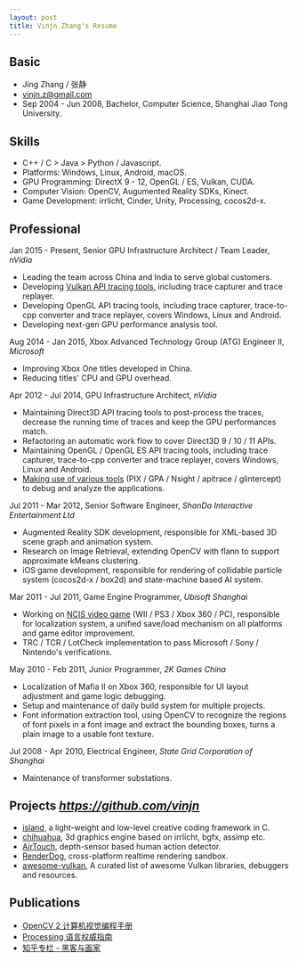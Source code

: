 ```yaml
---
layout: post
title: Vinjn Zhang's Resume
---
```


## Basic ##

*   Jing Zhang / 张静
*   vinjn.z@gmail.com
*   Sep 2004 - Jun 2008, Bachelor, Computer Science, Shanghai Jiao Tong University.   

## Skills ##

*   C++ / C > Java > Python / Javascript.
*   Platforms: Windows, Linux, Android, macOS.
*   GPU Programming: DirectX 9 - 12, OpenGL / ES, Vulkan, CUDA.
*   Computer Vision: OpenCV, Augumented Reality SDKs, Kinect.
*   Game Development: irrlicht, Cinder, Unity, Processing, cocos2d-x.

## Professional ##

Jan 2015 - Present, Senior GPU Infrastructure Architect / Team Leader, *nVidia*

*   Leading the team across China and India to serve global customers.
*   Developing [Vulkan API tracing tools](https://github.com/LunarG/VulkanTools), including trace capturer and trace replayer.
*   Developing OpenGL API tracing tools, including trace capturer, trace-to-cpp converter and trace replayer, covers Windows, Linux and Android.
*   Developing next-gen GPU performance analysis tool.

Aug 2014 - Jan 2015, Xbox Advanced Technology Group (ATG) Engineer II, *Microsoft*

*   Improving Xbox One titles developed in China.
*   Reducing titles' CPU and GPU overhead.

Apr 2012 - Jul 2014, GPU Infrastructure Architect, *nVidia*  

*   Maintaining Direct3D API tracing tools to post-process the traces, decrease the running time of traces and keep the GPU performances match.
*   Refactoring an automatic work flow to cover Direct3D 9 / 10 / 11 APIs.
*   Maintaining OpenGL / OpenGL ES API tracing tools, including trace capturer, trace-to-cpp converter and trace replayer, covers Windows, Linux and Android.
*   [Making use of various tools](https://github.com/vinjn/vinjn.github.io/blob/master/_posts/2013-07-07-graphics-debugging-tools-overview.md) (PIX / GPA / Nsight / apitrace / glintercept) to debug and analyze the applications.

Jul 2011 - Mar 2012, Senior Software Engineer, *ShanDa Interactive Entertainment Ltd*  

*   Augmented Reality SDK development, responsible for XML-based 3D scene graph and animation system.
*   Research on Image Retrieval, extending OpenCV with flann to support approximate kMeans clustering.
*   iOS game development, responsible for rendering of collidable particle system (cocos2d-x / box2d) and state-machine based AI system.

Mar 2011 - Jul 2011, Game Engine Programmer, *Ubisoft Shanghai*  

*   Working on [NCIS video game](http://www.mobygames.com/developer/sheet/view/by_genre/developerId,532850/) (WII / PS3 / Xbox 360 / PC), responsible for localization system, a unified save/load mechanism on all platforms and game editor improvement.
*   TRC / TCR / LotCheck implementation to pass Microsoft / Sony / Nintendo's verifications.

May 2010 - Feb 2011, Junior Programmer, *2K Games China*  

*   Localization of Mafia II on Xbox 360, responsible for UI layout adjustment and game logic debugging.
*   Setup and maintenance of daily build system for multiple projects.
*   Font information extraction tool, using OpenCV to recognize the regions of font pixels in a font image and extract the bounding boxes, turns a plain image to a usable font texture.   

Jul 2008 - Apr 2010, Electrical Engineer, *State Grid Corporation of Shanghai*

*   Maintenance of transformer substations.

## Projects *https://github.com/vinjn* ##

*   [island](https://github.com/island-org/island), a light-weight and low-level creative coding framework in C.
*   [chihuahua](https://github.com/jing-engine/chihuahua), 3d graphics engine based on irrlicht, bgfx, assimp etc.
*   [AirTouch](https://github.com/jing-interactive/AirTouch), depth-sensor based human action detector.
*   [RenderDog](https://github.com/jing-interactive/RenderDog), cross-platform realtime rendering sandbox.
*   [awesome-vulkan](https://github.com/vinjn/awesome-vulkan), A curated list of awesome Vulkan libraries, debuggers and resources.

## Publications ##

*   [OpenCV 2 计算机视觉编程手册](http://www.amazon.cn/OpenCV2%E8%AE%A1%E7%AE%97%E6%9C%BA%E8%A7%86%E8%A7%89%E7%BC%96%E7%A8%8B%E6%89%8B%E5%86%8C-Robert-Laganiere%E8%91%97-%E5%BC%A0%E9%9D%99/dp/B00DO9TC6C/)
*   [Processing 语言权威指南](http://www.amazon.cn/Processing%E8%AF%AD%E8%A8%80%E6%9D%83%E5%A8%81%E6%8C%87%E5%8D%97-%E7%91%9E%E6%96%AF/dp/B00FEMKN7Y/)
*   [知乎专栏 - 黑客与画家](http://zhuanlan.zhihu.com/hacker-and-painter/)

